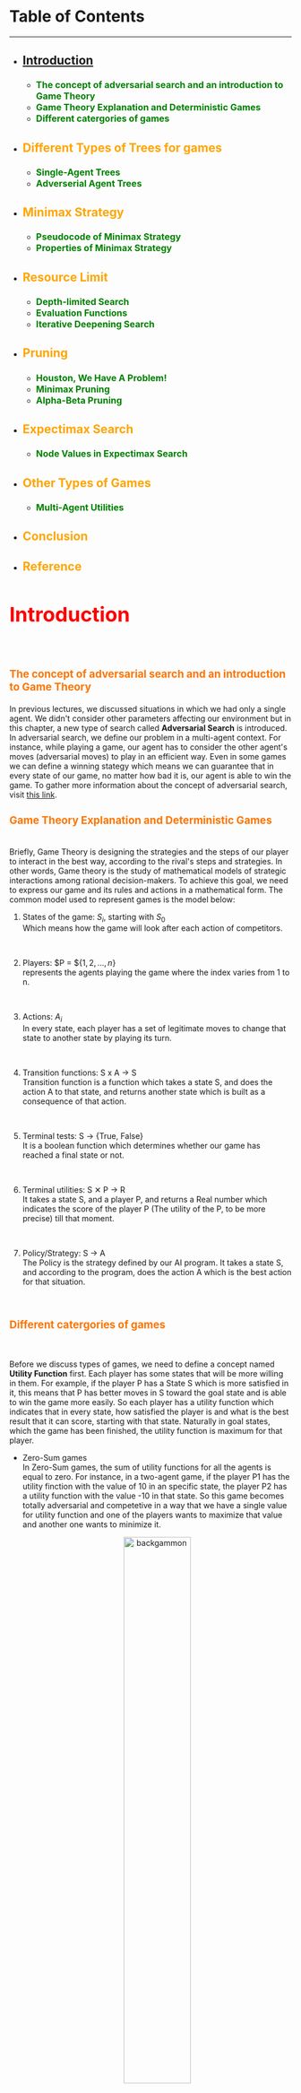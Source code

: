 
# Table of Contents

---


+ ### <font size = 4.5 color=Orange>
  ### [Introduction](https://github.com/mothegoat/notes/blob/master/notebooks/adversarial_search_fall_2021/index.md#introduction-1)
  </font>
  
  - <font size = 3 color=green>
    <b>The concept of adversarial search and an introduction to Game Theory</b>
    </font>

  - <font size = 3 color=green>
    <b>Game Theory Explanation and Deterministic Games</b>
    </font>

  - <font size = 3 color=green>
    <b>Different catergories of games</b>
    </font>
  
+ ### <font size = 4.5 color=Orange>
  ### Different Types of Trees for games
  </font>
  
  - <font size = 3 color=green>
    <b>Single-Agent Trees</b>
    </font>

  - <font size = 3 color=green>
    <b>Adverserial Agent Trees</b>
    </font>

+ ### <font size = 4.5 color=Orange>
  ### Minimax Strategy
  </font>
  
  - <font size = 3 color=green>
    <b>Pseudocode of Minimax Strategy</b>
    </font>

  - <font size = 3 color=green>
    <b>Properties of Minimax Strategy</b>
    </font>

+ ### <font size = 4.5 color=Orange>
  ### Resource Limit
  </font>
  
  - <font size = 3 color=green>
    <b>Depth-limited Search</b>
    </font>

  - <font size = 3 color=green>
    <b>Evaluation Functions</b>
    </font>

  - <font size = 3 color=green>
    <b>Iterative Deepening Search</b>
    </font>
  
+ ### <font size = 4.5 color=Orange>
  ### Pruning
  </font>

  - <font size = 3 color=green>
    <b>Houston, We Have A Problem!</b>
    </font>
  
  - <font size = 3 color=green>
    <b>Minimax Pruning</b>
    </font>

  - <font size = 3 color=green>
    <b>Alpha-Beta Pruning</b>
    </font>
  
+ ### <font size = 4.5 color=Orange>
  ### Expectimax Search
  </font>
  
  - <font size = 3 color=green>
    <b>Node Values in Expectimax Search</b>
    </font>
  
+ ### <font size = 4.5 color=Orange>
  ### Other Types of Games
  </font>
  
  - <font size = 3 color=green>
    <b>Multi-Agent Utilities</b>
    </font>

+ ### <font size = 4.5 color=Orange>
  ### Conclusion
  </font>
+ ### <font size = 4.5 color=Orange>
  ### Reference
  </font>

## <font size = 5 color=red>
## Introduction
</font>
<br>

### <font size = 3 color=#FF7500>
### The concept of adversarial search and an introduction to Game Theory
</font>

In previous lectures, we discussed situations in which we had only a single agent. We didn't consider other parameters affecting our environment but in this chapter, a new type of search called **Adversarial Search** is introduced. In adversarial search, we define our problem in a multi-agent context. For instance, while playing a game, our agent has to consider the other agent's moves (adversarial moves) to play in an efficient way. Even in some games we can define a winning stategy which means we can guarantee that in every state of our game, no matter how bad it is, our agent is able to win the game.
To gather more information about the concept of adversarial search, visit <a href="https://www.techslang.com/definition/what-is-adversarial-search/">this link</a>.

### <font size = 3 color=#FF7500>
### Game Theory Explanation and Deterministic Games
</font>
<br>
Briefly, Game Theory is designing the strategies and the steps of our player to interact in the best way, according to the rival's steps and strategies. In other words, Game theory is the study of mathematical models of strategic interactions among rational decision-makers.
To achieve this goal, we need to express our game and its rules and actions in a mathematical form. The common model used to represent games is the model below:

1. States of the game: $S_i$, starting with $S_0$\
    Which means how the game will look after each action of competitors.
    <br>
<br>

2. Players: $P = ${$1,2,...,n$}\
    represents the agents playing the game where the index varies from 1 to n.
    <br>
<br>

3. Actions: $A_i$\
    In every state, each player has a set of legitimate moves to change that state to another state by playing its turn.
    <br>
<br>

4. Transition functions: S x A -> S\
    Transition function is a function which takes a state S, and does the action A to that state, and returns another state which is built as a consequence of that action.
    <br>
<br>

5. Terminal tests: S -> {True, False}\
    It is a boolean function which determines whether our game has reached a final state or not.
    <br>
<br>

6. Terminal utilities: S ✕ P -> R\
    It takes a state S, and a player P, and returns a Real number which indicates the score of the player P (The utility of the P, to be more precise) till that moment.
    <br>
<br>

7. Policy/Strategy: S -> A <br>
    The Policy is the strategy defined by our AI program. It takes a state S, and according to the program, does the action A which is the best action for that situation. 
    <br>
<br>

### <font size = 3 color=#FF7500>
### Different catergories of games
</font>
<br>

Before we discuss types of games, we need to define a concept named **Utility Function** first. Each player has some states that will be more willing in them. For example, if the player P has a State S which is more satisfied in it, this means that P has better moves in S toward the goal state and is able to win the game more easily. So each player has a utility function which indicates that in every state, how satisfied the player is and what is the best result that it can score, starting with that state. Naturally in goal states, which the game has been finished, the utility function is maximum for that player.
<ul>
    <li>Zero-Sum games</li>
    In Zero-Sum games, the sum of utility functions for all the agents is equal to zero. For instance, in a two-agent game, if the player P1 has the utility finction with the value of 10 in an specific state, the player P2 has a utility function with the value -10 in that state. So this game becomes totally adversarial and competetive in a way that we have a single value for utility function and one of the players wants to maximize that value and another one wants to minimize it.
    <p align="center">
    <img src="./images/backgammon.jpeg" alt="backgammon" width="50%" height="50%"/></br>
    <em>Backgammon, a classic zero-sum game.</em></br>
</p>
    <li>General games</li>
    In this type of games, each of the agents has its own utility function. These utility functions may be independant, so in some stages of the game, the agents may even have to cooperate in addition to competing and indifferenting to increase their own utility function value. This type of the game is more general and also complicated compared to Zero-Sum games.
</ul>
 To know the game theory better, you can stop by <a href="https://en.wikipedia.org/wiki/Game_theory">here</a>.



<p align="center">
    <img src="./images/zero-sum-game.jpeg" alt="zero-sum-game" width="50%" height="50%"/></br>
    <em>A good example on zero-sum vs. non-zero-sum games. (Credit: Market Business News)</em></br>
</p>

## <font size = 5 color=red>
## Differnt Types of Trees for games</b>
</font>
<br>

<font size = 3 color=#FF7500>
<b>Single Agent Trees</b>
</font>
<br>

Consider the game Pacman which has only an agent playing the game. Starting from an initial state, our agent can either move to left or right. based on this, and its following moves, we can form a tree called **Single Agent Tree**. Each node of this tree indicates an state of the game and the utility function has an specific value in every one of them. We call the leaves of the tree **The Terminal Nodes**. In these terminal nodes, the game is finshed and the utility values are defined. The main question is how can we obtain the utility value of a node? According on what's been said, we have the utility values of the leaves. Recursively, to get the utility value of a node N, we calculate the utility value of every successor of N and we choose the maximum of those numbers as the utility value of the node N.
<br>
<font size = 3 color=#FF7500>
<b>Adversarial Agent Trees</b>
</font>
<br>
Like the previous Example, we explain this concept with the game Pacman but this time, the game has another agent called the adversarial agent or specific to this game, **The Ghost**.
Like Single Agent Trees, we can form a tree to express the moves of the agents, but the difference is that at each level of the tree, only one agent can play. For example if we start with the player P1 at the root of the tree, based on its move, we gain 2 successors and we go to the first level of the tree. At this level of tree, only the other player called P2 can move and each of the 2 nodes will have 2 successors based on P2's move. So we have 4 nodes in the second level and the game will continue this way till the end. In this Configuration, how can we calculate the utility value of nodes? This will be our next topic.  

## <font size = 5 color=red>
## Minimax Strategy
</font>
<br>
To gain the value of every node in Adversarial tree, we classify the nodes into two groups:
<ol>
    <li>The nodes our agent does action on them. The utility value of these kind of nodes is assigned by the maximum of the utility values of its successors. Because we want the maximum utility value for our agent. (The max side of the Strategy) </li>
    <li>The nodes that the adversial agent does action on them. The utility value of these kind of nodes is assigned by the minimum of the utility values of its successors. Because we want the minimum utility value for the adversary agent. (The min side of the Strategy) </li>
</ol>
Now that we have every node's utility value, we are able to find the best action for each state. The main idea is at each state, we choose the node with the greatest minimax value and move to it.
Why does this strategy work? Because while forming the tree and assigning the utility function, we've always considered the best move for the enemy in his/her point of view and the worst move in our point of view. So we assumed that the enemy always plays its best shot. Now Two situations are possible to emerge:
<ol>
    <li>The adversary agent is very smart. In this case, we are ready beacuse the strategy is based on this situation.</li>
    <li>The adversary agent is too naive and may do some inoptimal actions. In this case, we may even score more than what we gained as utillty value.</li>
</ol>
As a conclusion of what's said before, we can say that the utility value that we calculate for nodes in minimax strategy, is a floor value of what we may actually score.


<font size = 3 color=#FF7500>
<b>Pseudocode of Minimax Strategy</b>
</font>
<br>

```python
def max_value(state):
    if leaf?(state), return U(state)
    initialize v = -∞
    for each c in children(state):
        v = max(v, min_value)
    return v


def min_value(state):
    if leaf?(state), return U(state)
    initialize v = ∞
    for each c in children(state):
        v = min(v, max_value)
    return v
```

<font size = 3 color=#FF7500>
<b>Properties of Minimax Strategy</b>
</font>
<br>
<br>


<font size = 2 color=#green>
<b>Complete:</b>
</font>

<br>

Yes, It is complete if the tree formed for the game is finite.

<font size = 2 color=#green>
<b>Optimal:</b>
</font>
<br>

Yes, It is optimal if the opponent acts optimally not naivly. otherwise, we will surely win the game but not in an optimal way because we could've won the game sooner and with a higher score.
<br>

<font size = 2 color=#green>
<b>Time Complexity:</b>
</font>
<br>

$O(b^m)$, as it's obvious, it's dependant on the branching factor and the level the tree goes down. So on a game like chess with $b$ = $35$ and $m$ = $100$, we can't use this strategy because the time complexity will be huge.
<br>

<font size = 2 color=#green>
<b>Space Complexity:</b>
</font>
<br>

$O(bm)$, because it's like DFS and only stores the nodes on the current path.



## <font size = 5 color=red>
## Resource Limits
</font>
<br>
Although the minimax algorithm would be proper for problems with relatively small state space, it isn't an efficient and feasible one for problems with more complicated and larger state space. Since the number of game states it has to examine, is exponential in relation to the depth of the tree.

Consider a _reasonable_ chess game with $b \approx 35$ and $m \approx 100$ . Due to the time complexity of this algorithm which is $O(b^m)$, solving the game is not possible at all. We'll discuss some ideas to solve the problem in details below.

<font size = 3 color=#FF7500>
<b>Depth-limited search</b>
</font>
<br>
One idea might be running the algorithm up to a specified depth instead of searching the whole tree, which we call <b>depth-limited search</b> .

![depth-limited](./images/depth-limited.jpg)

But using this technique is not much satisfying because it leads to another issue: _How can we find the minimax value while there is no solution at a limited depth?_
Recall how we find the minimax value of each node in the original form. We continue searching until we reach a final state and then use recursion to calculate the parents' values. But in the _limited_ format, there are no goal states at depth $k < m$.

Now to deal with this issue, we'll introduce _*Evaluation function*_.

<font size = 3 color=#FF7500>
<b>Evaluation Functions</b>
</font>
<br>
The goal of an evaluation function is to answer to the question: <b>How good is the current position?</b> Or <b>How probable is it to reach to winning terminal state from this position?</b>

Let us make this idea more concrete. An evaluation function returns an _estimate_ of the utility in each game state, just like the _heuristic_ functions that estimate the remaining cost to a goal state which were discussed before.

Obviously, defining an appropriate and precise evaluation function is strongly effective on the player's performance. Actually an inaccurate evaluation function may lead to a losing position in the game.

Most evaluation functions calculate the value of the position by using a _weighted sum of features_:

$Eval(s) = w_1f_1(s) + w_2f_2(s) + ... + w_nf_n(s)$

Each of the $f_i s$  is calculating a specific _feature_ of the state _s_.For instance, in chess, we would have features for the number of white pawns, black pawns, white queens, black queens, and etc. To differentiate the effect of each feature better, we multiply them by _weights_.

Ideally, evaluation function returns exactly the minimax value of the current state.


<font size = 3 color=#FF7500>
<b>Iterative Deepening Search</b>
</font>
<br>
The accuracy of the evaluation function is critical in shallower states. And the deeper in the tree we search, the less the quality of the evaluation function matters.
So a good idea is to maximize the depth of our search as much as possible, considering the limits that we have. In other words, we are looking for an algorithm that can return an acceptable solution whenever we ask. This kind of algorithms are called _anytime algorithms_. These algorithms are expected to find better and better solutions the longer they keep running.

So simply instead of running the depth-limited-search once, we start running the algorithm with an initial depth limit ($k$). Then after we found s policy, increase the depth limit ($k' > k$) and run the algorithm again with this new limit to find a better and more accurate solution. We continue the iteration until the program reaches the time limit.
This algorithm is called _iterative-deepening search_.


## <font size = 5 color=red>
## Pruning 
</font>
<br>

<font size = 3 color=#FF7500>
<b>Houston, We have a problem!</b>
</font>
<br>

So far, we have seen some imporvements upon our original Adversarial Search algorithm. But the problem with minimax search is that the number of game states it has to examine is **exponential** in the depth of the tree. The logical way to tackle this problem is to cut off some nodes and not to see them at all. This brings us to the idea of "Pruning" which we use a lot when we can in AI algorithms. In the following chapter, we see two ways to prune our tree so we can solve our problem in less time.

<font size = 3 color=#FF7500>
<b>Minimax Pruning</b>
</font>
<br>

If we take a look at how minimax works, it is noticeable that it explores some parts of the tree that are not necessary at all. In other words, exploring some branches are totally useless but time-consuming. If we can predict which branches are not worthy to be explored so that we can  _prune_ them, we can improve minimax algorithm significantly.

To understand better, consider the following example:
<div width="50%" height="50%">
    <img src="./images/1.png" alt="prunning1" width="50%" height="50%"/>
</div>

We start searching with respect to the assumption that we visit leftmost nodes first. Finally when we reach the terminal node with utility 4, _we can deduce that the value of it's parent node(which is a *Min* node) is definitely less than or equal to 4_:

<div width="50%" height="50%">
    <img src="./images/2.png" alt="prunning2" width="50%" height="50%"/>
</div>

At this point, this information doesn't help us a lot. So let's continue searching. When we visit the terminal node with utility 3, we find that the value for the parent is also 3. An important observation here is that we can _predict_ that the value of the root _is more than or equal to 3_. That's because the root is a * Max * node.


<div width="50%" height="50%">
    <img src="./images/3.png" alt="prunning3" width="50%" height="50%"/>
</div>


After that, we continue searching, a terminal leaf with utility 2 will be discovered, and just like before, we can immediately notice that the value of it's parent is _less than or equal to 2_.

<div width="50%" height="50%">
    <img src="./images/4.png" alt="prunning4" width="50%" height="50%"/>
</div>

Now, let's ask ourselves: _Is it necessary that we explore the rightmost node?_. The answer is <b>No</b>. Because we already know that the value of the root is at least 3, while the maximum value of the right child of root is 2. So we can easily ignore exploring the last node and find that the minimax value of the root is 3:

<div width="50%" height="50%">
    <img src="./images/5.png" alt="prunning5" width="50%" height="50%"/>
</div>

This idea helps us finding a general and systematic algorithm to predict the _bad branches_ and stop exploring them, which is called $\alpha-\beta $ _pruning_.

<font size = 3 color=#FF7500>
<b>Alpha-Beta Pruning</b>
</font>
<br>


As we are trying to improve our algorithm even more, there is another approach to prune branches that cannot possibly influence the final decision. So in the last section, we talked about Minimax Pruning, but how can we implement it? 

The approach we are trying to explain here as you can see in the title is called Alpha-Beta Pruning.

The main idea here is that if a node (e.g. $m$) has a better choice than another node (e.g. $n$) or its parents, then that another node ($n$) will never be wanted to expanded. So we can prune it and never check its successor nodes.

![depth-limited](./images/Alpha_Beta_Intro.png)</br>
*As $m$ can give the root node a higher value, $n$ will be pruned.* 


We do this by keeping track of two parameters:

+  $\alpha$: The value of best choice (i.e. highest value) we have found so far for a Maximizing Node (i.e. our player).
+  $\beta$: The value of best choice  (i.e. lowest value) we have found so far for a Minimizing Node (i.e opponent player).

### Sample Code:

Here is a Python function to make you understand the concept better.

```python
def alpha_beta_pruning(position, depth, alpha, beta, maximizing_player):
    if depth == 0 or game_state(position) == GAMESTATE.GAMEOVER:
        if terminal_utility(position):
            return terminal_utility(position)
        return eval_func(position)

    if maximizing_player: #for maximizing player (our player)
        max_eval = - math.inf
        for child in position.children:
            eval = alpha_beta_pruning(child, depth - 1, alpha, beta, false)
            max_eval = max(max_eval, eval)
            alpha = max(max_eval, eval)
            if beta <= alpha:
                break
        return max_eval
    else: #for minimizing player(opponent player)
        min_eval = + math.inf
        for child in position.children:
            eval = alpha_beta_pruning(child, depth - 1,alpha, beta, true)
            min_eval = min(min_eval, eval)
            beta = min(beta, eval)
            if beta <= alpha:
                break
        return min_eval
```     


So to initialize this function, first we need to give alpha the worst value for our player, which is $-inf$, and give beta the worst value for the opponent, which is $+inf$.

```python
    #initialization
    alpha_beta_pruning(current_position, 0, - math.inf, + math.inf, true)
```

Now let's look at an example while running this code.

<p align="center">
    <img src="./images/alpha_beta_run_1.png" alt="alpha_beta_run_1" /></br>
    <em>We approach the first leaf and since the parent is a Minimizing Node, its beta value gets updated</em></br>
    <img src="./images/alpha_beta_run_2.png" alt="alpha_beta_run_2" /></br>
    <em>Second leaf has a bigger value, so since beta always updates at a lower value, nothing changes here</em></br>
    <img src="./images/alpha_beta_run_3.png" alt="alpha_beta_run_3" /></br>
    <em>The algorithm goes back to the root's second child and then goes to the third leaf. Keep in mind that the parent's alpha and beta values always gets passed to their children.</em></br>
    <img src="./images/alpha_beta_run_4.png" alt="alpha_beta_run_4" /></br>
    <em>Now since beta is less than alpha, we know that our root's best possible value from this child will be a 3 which is lower than its other child (i.e. 5), so we prune the other leaf.</em></br>
</p>




## <font size = 5 color=red>
## Expectimax Search
</font>
<br>


As we can see in the real world, not all the games are played only based on players' skills. We have so many games with stochastic variables in them, like throwing a dice or picking a random card. These games are called **stochastic games**.

Even when there is no element of luck, we can expect unpredicted behaviors from our agent or the opponent's agent, like robot slipping on the wet floor, or the opponent taking a worse route.

So the problem we face here is that while we know what legal actions we can take, we can't afford to know what moves will the opponent be able to take as takes its random element into use.(i.e. The transition function will be variable as the game goes on.).

Let's introduce a new definition called **chance nodes**. We represent these kind of nodes as a circle in the game tree.

Let's look at this with a example from the epic, legendary game, Snakes And Ladders.

<p align="center">
    <img src="./images/snakes_ladders_img.png" alt="snakes_ladders" width="50%" height="50%"/></br>
    <em>This games is played by two or more players. Each can throw a dice at its turn and should move as many as the dice number.</em></br>
</p>

So in this game, there is an element of chance. if the opponent rolls the dice on 1, it can move one square, if it rolls the dice on 2, it can move two squares, and so on. So the main point here is that the action the opponent can make depends on a random number from dice which its probability is $1/6$ at a time.

So the new game tree will be something like this:

<p align="center">
    <img src="./images/expectimax_tree.png" alt="expectimax_tree" width="50%" height="50%"/></br>
    <em>The minimal expectimax tree for snakes ladder game.</em></br>
</p>


<font size = 3 color=#FF7500>
<b>Node values in Expectimax Search:</b>
</font>
<br>

As we deal with probability in this kind of search so much, we expect to calculate the values based on some kind of probabilty.

Terminal nodes and MAX and MIN nodes (for which the dice roll is known) work exactly the same way as before. So how should we calculate the value of chance nodes?

For every chance node, the value is calculated from the expected value of its childer. 
For example the value of every chance node in Snake ladder will be:

$1/6 * 1 + 1/6 * 2 + 1/6 * 3 + 1/6 * 4 + 1/6 * 5 + 1/6 * 6$

So the general formula for values will be as follows:

| value   | condition |
|------|--------|
| UTILITY(s) | s = terminal node |
|max EXPECTIMAX(Eval(s, a)) | PLAYER(s) = MAX|
|min EXPECTIMAX(Eval(s, a)) | PLAYER(s) = MIN|
| $\sum_{r}$ P(r)EXPECTIMAX(RESULT(s,r)) | PLAYER(s)= CHANCE|

## <font size = 5 color=red>
## Other types of games 
</font>
<br>
On top of what's been discussed before, we can count another type of game called <b>Mixed Layer Types</b>. In this type, in addition to players' action, we have another random factor affecting the game. So in our computations we must consider this factor. Foe example, Backgammon is a Mixed layer types game, because rolling the dice will affect the states and result of the game.

To do some calculations about the depth of the game tree, we can state:

$b$ = $21$ because 21 dintinct states are created as an outcome of rolling 2 dices.

$legal moves \approx 20$ 

So if we want to build the tree till the depth of 2, we will have $20 * (21 * 20) ^ 3$ leaves and termainal states. As we go deeper in tree, this number increases.

As the deepness increases, the probability to reach a goal state gets smaller and limiting the depth gets less damaging. So the usefulness of search will be threatened and pruning becomes trickier. 

Td-Gammon is a computer backgammon program developed in 1992. It uses a 2-depth search, a very good evaluation function plus reinforcement learning and what we get, is a champion-class player! TD-Gammon was the first AI world champion in any game!

<font size = 3 color=#FF7500>
<b>Multi-Agent Utilities</b>
</font>
<br>
In games with multiple players, terminal states have utility in form of tuple values and each player tries to maximize its own part. This idea can raise the cooperation and competetion strategies dynamically.

## <font size = 5 color=red>
## Conclusion
</font>
<br>

Before this, we only discussed games with a single player. But we use Adversarial search when there are other players and agents in the game too, often with opposite objectives. With adversarial search, we are seeking a method called **Playing Strategy** that gives us correct directions and instructions at each state of game.

We classified games in two main groups based on utility functions:
- Zero-Sum Games: The sum of agents' utility functions is equal to zero. (pure competition)
- General Games:  independent utility functions. (cooperation may be beneficial)

We formed trees for both single and adversarial agent games and we found a strategy to obtain the value of nodes in both situations.

Optimal strategy against an opponent playing perfectly can be found using **Minimax strategy**. We can also determine a floor value of the score that can be achieved in every game.
A complete search is often impossible in minimax because of resource limits. So There are two options:
- Replace the utility function with an **Evaluation Function** that estimates utility. This function must be defined very precise, because the whole solution depends on this.
- Do **Minimax Pruning**: While calculating minimax values, it's sometimes possible to detect and **prune** some suboptimal branches that we know we'll never visit them during the algorithm.

Another point that has to be considered is that While we are looking for a good strategy of playing, we must neighter act Optimistically nor Pessimismtically, because they can both result in suboptimal behaviour so it's important to evaluate each problem realistically and choose our strategy in proportion of the adversarial agent's cleverness.

Uncertain factors (like rolling dice) are represented by Expectation Nodes in a game tree. Optimal strategy in such games can be found using **Expectimax Search** which was explained before.

## <font size = 5 color=red>
## Useful links
</font>

+ [Step-by-Step alpha-betta example](https://www.youtube.com/watch?v=xBXHtz4Gbdo)
+ [A simple overview of adversarial search with some examples](https://www.baeldung.com/cs/expectimax-search)
+ [More about adversarial search in Chess game](https://medium.com/@SereneBiologist/the-anatomy-of-a-chess-ai-2087d0d565)
+ [About minimax time complexity](https://stackoverflow.com/questions/2080050/how-do-we-determine-the-time-and-space-complexity-of-minmax)




## <font size = 5 color=red>
## References
</font>
<br>


+ https://towardsdatascience.com/understanding-the-minimax-algorithm-726582e4f2c6
+ Russell, S. J., Norvig, P., &amp; Davis, E. (3rd. Ed). Artificial Intelligence: A modern approach. Pearson Educación. 
+ https://slideplayer.com/slide/4380560/
+ https://www.cs.cornell.edu/courses/cs312/2002sp/lectures/rec21.htm
+ https://www.techslang.com/definition/what-is-adversarial-search/
+ https://en.wikipedia.org/wiki/Game_theory
+ https://brilliant.org/wiki/minimax/#:~:text=In%20game%20theory%2C%20minimax%20is,payoff%20as%20large%20as%20possible.
+ https://en.wikipedia.org/wiki/Minimax
+ Sebastian Lague's Youtube channel
